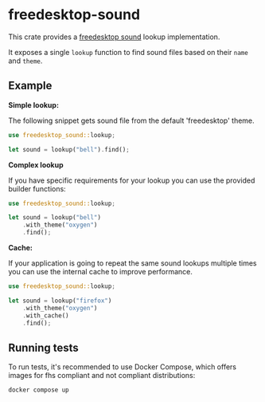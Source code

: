 # freedesktop-sound

 This crate provides a [freedesktop sound](https://specifications.freedesktop.org/sound-theme-spec/latest/sound_lookup.html) lookup implementation.

 It exposes a single `lookup` function to find sound files based on their `name` and `theme`.

 ## Example

 **Simple lookup:**

 The following snippet gets sound file from the default 'freedesktop' theme.

 ```rust
 use freedesktop_sound::lookup;

 let sound = lookup("bell").find();
```

**Complex lookup**

If you have specific requirements for your lookup you can use the provided builder functions:

```rust
use freedesktop_sound::lookup;

let sound = lookup("bell")
    .with_theme("oxygen")
    .find();
```

 **Cache:**

 If your application is going to repeat the same sound lookups multiple times
 you can use the internal cache to improve performance.

 ```rust
 use freedesktop_sound::lookup;

 let sound = lookup("firefox")
     .with_theme("oxygen")
     .with_cache()
     .find();
```

## Running tests

To run tests, it's recommended to use Docker Compose, which offers images for fhs compliant and not compliant distributions:

```
docker compose up
```
